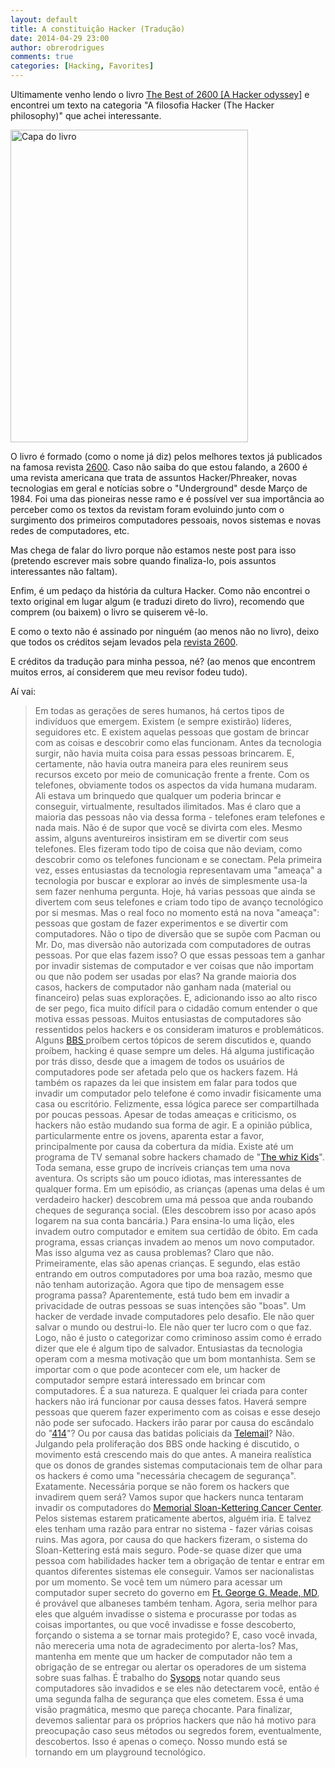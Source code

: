 ```yaml
---
layout: default
title: A constituição Hacker (Tradução)
date: 2014-04-29 23:00
author: obrerodrigues
comments: true
categories: [Hacking, Favorites]
---
```


Ultimamente venho lendo o livro <a href="http://www.amazon.com/The-Best-2600-Hacker-Odyssey/dp/0470294191" target="_blank">The Best of 2600 [A Hacker odyssey]</a> e encontrei um texto na categoria "A filosofia Hacker (The Hacker philosophy)" que achei interessante.

<a href="http://brenn0.files.wordpress.com/2014/04/6a0120a85dcdae970b012877707f0d970c-pi.jpg"><img class="size-full wp-image-890" src="https://image.ibb.co/gHZGGo/6a0120a85dcdae970b012877707f0d970c_pi.jpg" alt="Capa do livro" width="380" height="500" /></a>

O livro é formado (como o nome já diz) pelos melhores textos já publicados na famosa revista <a href="http://pt.wikipedia.org/wiki/2600:_The_Hacker_Quarterly" target="_blank">2600</a>. Caso não saiba do que estou falando, a 2600 é uma revista americana que trata de assuntos Hacker/Phreaker, novas tecnologias em geral e notícias sobre o "Underground" desde Março de 1984. Foi uma das pioneiras nesse ramo e é possível ver sua importância ao perceber como os textos da revistam foram evoluindo junto com o surgimento dos primeiros computadores pessoais, novos sistemas e novas redes de computadores, etc.

Mas chega de falar do livro porque não estamos neste post para isso (pretendo escrever mais sobre quando finaliza-lo, pois assuntos interessantes não faltam).

<!--more-->

Enfim, é um pedaço da história da cultura Hacker. Como não encontrei o texto original em lugar algum (e traduzi direto do livro), recomendo que comprem (ou baixem) o livro se quiserem vê-lo.

E como o texto não é assinado por ninguém (ao menos não no livro), deixo que todos os créditos sejam levados pela <a href="http://www.2600.com/" target="_blank">revista 2600</a>.

E créditos da tradução para minha pessoa, né? (ao menos que encontrem muitos erros, aí considerem que meu revisor fodeu tudo).

Aí vai:

<blockquote>
Em todas as gerações de seres humanos, há certos tipos de indivíduos que emergem. Existem (e sempre existirão) líderes, seguidores etc. E existem aquelas pessoas que gostam de brincar com as coisas e descobrir como elas funcionam.
Antes da tecnologia surgir, não havia muita coisa para essas pessoas brincarem. E, certamente, não havia outra maneira para eles reunirem seus recursos exceto por meio de comunicação frente a frente.
Com os telefones, obviamente todos os aspectos da vida humana mudaram. Ali estava um brinquedo que qualquer um poderia brincar e conseguir, virtualmente, resultados ilimitados. Mas é claro que a maioria das pessoas não via dessa forma - telefones eram telefones e nada mais. Não é de supor que você se divirta com eles. Mesmo assim, alguns aventureiros insistiram em se divertir com seus telefones. Eles fizeram todo tipo de coisa que não deviam, como descobrir como os telefones funcionam e se conectam. Pela primeira vez, esses entusiastas da tecnologia representavam uma "ameaça" a tecnologia por buscar e explorar ao invés de simplesmente usa-la sem fazer nenhuma pergunta.
Hoje, há varias pessoas que ainda se divertem com seus telefones e criam todo tipo de avanço tecnológico por si mesmas. Mas o real foco no momento está na nova "ameaça": pessoas que gostam de fazer experimentos e se divertir com computadores. Não o tipo de diversão que se supõe com Pacman ou Mr. Do, mas diversão não autorizada com computadores de outras pessoas.
Por que elas fazem isso? O que essas pessoas tem a ganhar por invadir sistemas de computador e ver coisas que não importam ou que não podem ser usadas por elas?
Na grande maioria dos casos, hackers de computador não ganham nada (material ou financeiro) pelas suas explorações. E, adicionando isso ao alto risco de ser pego, fica muito difícil para o cidadão comum entender o que motiva essas pessoas.
Muitos entusiastas de computadores são ressentidos pelos hackers e os consideram imaturos e problemáticos. Alguns <a href="http://pt.wikipedia.org/wiki/Bulletin_board_system" target="_blank">BBS </a>proíbem certos tópicos de serem discutidos e, quando proíbem, hacking é quase sempre um deles. Há alguma justificação por trás disso, desde que a imagem de todos os usuários de computadores pode ser afetada pelo que os hackers fazem.
Há também os rapazes da lei que insistem em falar para todos que invadir um computador pelo telefone é como invadir fisicamente uma casa ou escritório. Felizmente, essa lógica parece ser compartilhada por poucas pessoas.
Apesar de todas ameaças e criticismo, os hackers não estão mudando sua forma de agir. E a opinião pública, particularmente entre os jovens, aparenta estar a favor, principalmente por causa da cobertura da mídia.
Existe até um programa de TV semanal sobre hackers chamado de "<a href="http://en.wikipedia.org/wiki/Whiz_Kids_%28TV_series%29" target="_blank">The whiz Kids</a>". Toda semana, esse grupo de incríveis crianças tem uma nova aventura. Os scripts são um pouco idiotas, mas interessantes de qualquer forma. Em um episódio, as crianças (apenas uma delas é um verdadeiro hacker) descobrem uma má pessoa que anda roubando cheques de segurança social. (Eles descobrem isso por acaso após logarem na sua conta bancária.) Para ensina-lo uma lição, eles invadem outro computador e emitem sua certidão de óbito. Em cada programa, essas crianças invadem ao menos um novo computador. Mas isso alguma vez as causa problemas? Claro que não. Primeiramente, elas são apenas crianças. E segundo, elas estão entrando em outros computadores por uma boa razão, mesmo que não tenham autorização.
Agora que tipo de mensagem esse programa passa? Aparentemente, está tudo bem em invadir a privacidade de outras pessoas se suas intenções são "boas".
Um hacker de verdade invade computadores pelo desafio. Ele não quer salvar o mundo ou destrui-lo. Ele não quer ter lucro com o que faz. Logo, não é justo o categorizar como criminoso assim como é errado dizer que ele é algum tipo de salvador.
Entusiastas da tecnologia operam com a mesma motivação que um bom montanhista. Sem se importar com o que pode acontecer com ele, um hacker de computador sempre estará interessado em brincar com computadores. É a sua natureza. E qualquer lei criada para conter hackers não irá funcionar por causa desses fatos. Haverá sempre pessoas que querem fazer experimento com as coisas e esse desejo não pode ser sufocado. Hackers irão parar por causa do escândalo do "<a href="http://en.wikipedia.org/wiki/The_414s" target="_blank">414</a>"? Ou por causa das batidas policiais da <a href="http://www.telecom.na/index.php/products/faq/51-telemail/259-what-is-telemail" target="_blank">Telemail</a>? Não. Julgando pela proliferação dos BBS onde hacking é discutido, o movimento está crescendo mais do que antes.
A maneira realística que os donos de grandes sistemas computacionais tem de olhar para os hackers é como uma "necessária checagem de segurança". Exatamente. Necessária porque se não forem os hackers que invadirem quem será? Vamos supor que hackers nunca tentaram invadir os computadores do <a href="http://en.wikipedia.org/wiki/Memorial_Sloan_Kettering_Cancer_Center" target="_blank">Memorial Sloan-Kettering Cancer Center</a>. Pelos sistemas estarem praticamente abertos, alguém iria. E talvez eles tenham uma razão para entrar no sistema - fazer várias coisas ruins. Mas agora, por causa do que hackers fizeram, o sistema do Sloan-Kettering está mais seguro.
Pode-se quase dizer que uma pessoa com habilidades hacker tem a obrigação de tentar e entrar em quantos diferentes sistemas ele conseguir. Vamos ser nacionalistas por um momento. Se você tem um número para acessar um computador super secreto do governo em <a href="http://pt.wikipedia.org/wiki/Fort_George_G._Meade" target="_blank">Ft. George G. Meade, MD</a>, é provável que albaneses também tenham. Agora, seria melhor para eles que alguém invadisse o sistema e procurasse por todas as coisas importantes, ou que você invadisse e fosse descoberto, forçando o sistema a se tornar mais protegido? E, caso você invada, não mereceria uma nota de agradecimento por alerta-los?
Mas, mantenha em mente que um hacker de computador não tem a obrigação de se entregar ou alertar os operadores de um sistema sobre suas falhas. É trabalho do <a href="http://pt.wikipedia.org/wiki/Sysop" target="_blank">Sysops</a> notar quando seus computadores são invadidos e se eles não detectarem você, então é uma segunda falha de segurança que eles cometem.
Essa é uma visão pragmática, mesmo que pareça chocante. Para finalizar, devemos salientar para os próprios hackers que não há motivo para preocupação caso seus métodos ou segredos forem, eventualmente, descobertos. Isso é apenas o começo. Nosso mundo está se tornando em um playground tecnológico.
</blockquote>
